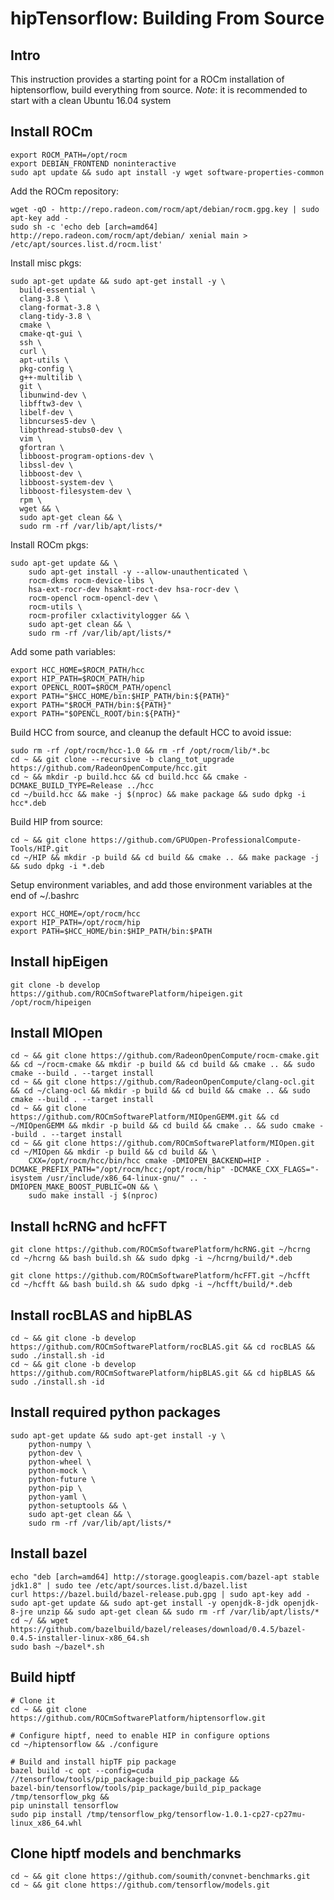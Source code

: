 # hipTensorflow: Building From Source

## Intro
This instruction provides a starting point for a ROCm installation of hiptensorflow, build everything from source.
*Note*: it is recommended to start with a clean Ubuntu 16.04 system

## Install ROCm
```
export ROCM_PATH=/opt/rocm
export DEBIAN_FRONTEND noninteractive
sudo apt update && sudo apt install -y wget software-properties-common 
```

Add the ROCm repository:  
```
wget -qO - http://repo.radeon.com/rocm/apt/debian/rocm.gpg.key | sudo apt-key add -
sudo sh -c 'echo deb [arch=amd64] http://repo.radeon.com/rocm/apt/debian/ xenial main > /etc/apt/sources.list.d/rocm.list'
```
Install misc pkgs:
```
sudo apt-get update && sudo apt-get install -y \
  build-essential \
  clang-3.8 \
  clang-format-3.8 \
  clang-tidy-3.8 \
  cmake \
  cmake-qt-gui \
  ssh \
  curl \
  apt-utils \
  pkg-config \
  g++-multilib \
  git \
  libunwind-dev \
  libfftw3-dev \
  libelf-dev \
  libncurses5-dev \
  libpthread-stubs0-dev \
  vim \
  gfortran \
  libboost-program-options-dev \
  libssl-dev \
  libboost-dev \
  libboost-system-dev \
  libboost-filesystem-dev \
  rpm \
  wget && \
  sudo apt-get clean && \
  sudo rm -rf /var/lib/apt/lists/*
```

Install ROCm pkgs:
```
sudo apt-get update && \
    sudo apt-get install -y --allow-unauthenticated \
    rocm-dkms rocm-device-libs \
    hsa-ext-rocr-dev hsakmt-roct-dev hsa-rocr-dev \
    rocm-opencl rocm-opencl-dev \
    rocm-utils \
    rocm-profiler cxlactivitylogger && \
    sudo apt-get clean && \
    sudo rm -rf /var/lib/apt/lists/*
```
Add some path variables:  
```
export HCC_HOME=$ROCM_PATH/hcc
export HIP_PATH=$ROCM_PATH/hip
export OPENCL_ROOT=$ROCM_PATH/opencl
export PATH="$HCC_HOME/bin:$HIP_PATH/bin:${PATH}"
export PATH="$ROCM_PATH/bin:${PATH}"
export PATH="$OPENCL_ROOT/bin:${PATH}"
```

Build HCC from source, and cleanup the default HCC to avoid issue:
```
sudo rm -rf /opt/rocm/hcc-1.0 && rm -rf /opt/rocm/lib/*.bc
cd ~ && git clone --recursive -b clang_tot_upgrade https://github.com/RadeonOpenCompute/hcc.git
cd ~ && mkdir -p build.hcc && cd build.hcc && cmake -DCMAKE_BUILD_TYPE=Release ../hcc
cd ~/build.hcc && make -j $(nproc) && make package && sudo dpkg -i hcc*.deb 
```

Build HIP from source:
```
cd ~ && git clone https://github.com/GPUOpen-ProfessionalCompute-Tools/HIP.git
cd ~/HIP && mkdir -p build && cd build && cmake .. && make package -j && sudo dpkg -i *.deb 
```

Setup environment variables, and add those environment variables at the end of ~/.bashrc 
```
export HCC_HOME=/opt/rocm/hcc
export HIP_PATH=/opt/rocm/hip
export PATH=$HCC_HOME/bin:$HIP_PATH/bin:$PATH
```

## Install hipEigen
```
git clone -b develop https://github.com/ROCmSoftwarePlatform/hipeigen.git /opt/rocm/hipeigen
```

## Install MIOpen
```
cd ~ && git clone https://github.com/RadeonOpenCompute/rocm-cmake.git && cd ~/rocm-cmake && mkdir -p build && cd build && cmake .. && sudo cmake --build . --target install
cd ~ && git clone https://github.com/RadeonOpenCompute/clang-ocl.git && cd ~/clang-ocl && mkdir -p build && cd build && cmake .. && sudo cmake --build . --target install
cd ~ && git clone https://github.com/ROCmSoftwarePlatform/MIOpenGEMM.git && cd ~/MIOpenGEMM && mkdir -p build && cd build && cmake .. && sudo cmake --build . --target install
cd ~ && git clone https://github.com/ROCmSoftwarePlatform/MIOpen.git
cd ~/MIOpen && mkdir -p build && cd build && \ 
    CXX=/opt/rocm/hcc/bin/hcc cmake -DMIOPEN_BACKEND=HIP -DCMAKE_PREFIX_PATH="/opt/rocm/hcc;/opt/rocm/hip" -DCMAKE_CXX_FLAGS="-isystem /usr/include/x86_64-linux-gnu/" .. -DMIOPEN_MAKE_BOOST_PUBLIC=ON && \
    sudo make install -j $(nproc)
```

## Install hcRNG and hcFFT 
```
git clone https://github.com/ROCmSoftwarePlatform/hcRNG.git ~/hcrng
cd ~/hcrng && bash build.sh && sudo dpkg -i ~/hcrng/build/*.deb

git clone https://github.com/ROCmSoftwarePlatform/hcFFT.git ~/hcfft
cd ~/hcfft && bash build.sh && sudo dpkg -i ~/hcfft/build/*.deb
```

## Install rocBLAS and hipBLAS 
```
cd ~ && git clone -b develop https://github.com/ROCmSoftwarePlatform/rocBLAS.git && cd rocBLAS && sudo ./install.sh -id 
cd ~ && git clone -b develop https://github.com/ROCmSoftwarePlatform/hipBLAS.git && cd hipBLAS && sudo ./install.sh -id 
```

## Install required python packages
```
sudo apt-get update && sudo apt-get install -y \
    python-numpy \
    python-dev \
    python-wheel \
    python-mock \
    python-future \
    python-pip \
    python-yaml \
    python-setuptools && \
    sudo apt-get clean && \
    sudo rm -rf /var/lib/apt/lists/*
```

## Install bazel
```
echo "deb [arch=amd64] http://storage.googleapis.com/bazel-apt stable jdk1.8" | sudo tee /etc/apt/sources.list.d/bazel.list
curl https://bazel.build/bazel-release.pub.gpg | sudo apt-key add -
sudo apt-get update && sudo apt-get install -y openjdk-8-jdk openjdk-8-jre unzip && sudo apt-get clean && sudo rm -rf /var/lib/apt/lists/* 
cd ~/ && wget https://github.com/bazelbuild/bazel/releases/download/0.4.5/bazel-0.4.5-installer-linux-x86_64.sh 
sudo bash ~/bazel*.sh
```

## Build hiptf
```
# Clone it
cd ~ && git clone https://github.com/ROCmSoftwarePlatform/hiptensorflow.git

# Configure hiptf, need to enable HIP in configure options
cd ~/hiptensorflow && ./configure 

# Build and install hipTF pip package
bazel build -c opt --config=cuda //tensorflow/tools/pip_package:build_pip_package &&
bazel-bin/tensorflow/tools/pip_package/build_pip_package /tmp/tensorflow_pkg &&
pip uninstall tensorflow 
sudo pip install /tmp/tensorflow_pkg/tensorflow-1.0.1-cp27-cp27mu-linux_x86_64.whl
```

## Clone hiptf models and benchmarks
```
cd ~ && git clone https://github.com/soumith/convnet-benchmarks.git
cd ~ && git clone https://github.com/tensorflow/models.git
```
